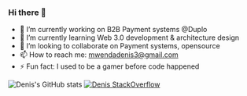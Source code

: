 ### Hi there 👋

- 🔭 I’m currently working on B2B Payment systems @Duplo
- 🌱 I’m currently learning Web 3.0 development & architecture design
- 👯 I’m looking to collaborate on Payment systems, opensource
- 📫 How to reach me: mwendadenis3@gmail.com
- ⚡ Fun fact: I used to be a gamer before code happened

![Denis's GitHub stats](https://github-readme-stats.vercel.app/api?username=jask-vmi&show_icons=true&theme=radical)
[![Denis StackOverflow](https://stackoverflow-badge.herokuapp.com/api/StackOverflowBadge/6656112)](https://stackoverflow.com/users/6656112/mwenda-denis)
